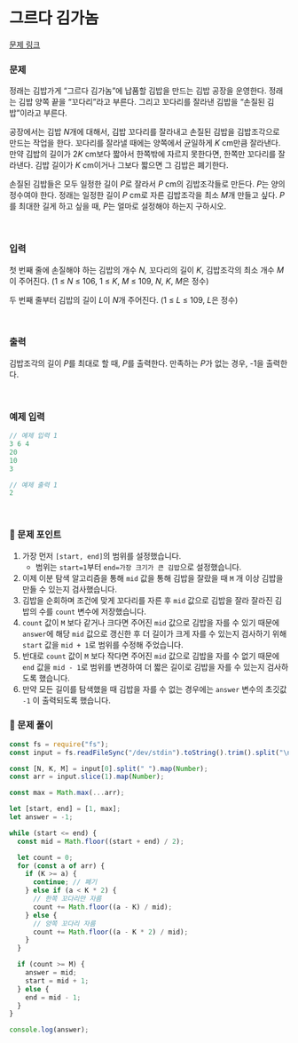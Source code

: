 # **그르다 김가놈**

[문제 링크](https://www.acmicpc.net/problem/18113)

### 문제

정래는 김밥가게 “그르다 김가놈”에 납품할 김밥을 만드는 김밥 공장을 운영한다. 정래는 김밥 양쪽 끝을 “꼬다리”라고 부른다. 그리고 꼬다리를 잘라낸 김밥을 “손질된 김밥”이라고 부른다.

공장에서는 김밥 *N*개에 대해서, 김밥 꼬다리를 잘라내고 손질된 김밥을 김밥조각으로 만드는 작업을 한다. 꼬다리를 잘라낼 때에는 양쪽에서 균일하게 *K* cm만큼 잘라낸다. 만약 김밥의 길이가 2*K* cm보다 짧아서 한쪽밖에 자르지 못한다면, 한쪽만 꼬다리를 잘라낸다. 김밥 길이가 *K* cm이거나 그보다 짧으면 그 김밥은 폐기한다.

손질된 김밥들은 모두 일정한 길이 *P*로 잘라서 *P* cm의 김밥조각들로 만든다. *P*는 양의 정수여야 한다. 정래는 일정한 길이 *P* cm로 자른 김밥조각을 최소 *M*개 만들고 싶다. *P*를 최대한 길게 하고 싶을 때, *P*는 얼마로 설정해야 하는지 구하시오.

<br/>

### 입력

첫 번째 줄에 손질해야 하는 김밥의 개수 *N,* 꼬다리의 길이 *K*, 김밥조각의 최소 개수 *M*이 주어진다. (1 ≤ *N* ≤ 106, 1 ≤ *K*, *M* ≤ 109, *N*, *K*, *M*은 정수)

두 번째 줄부터 김밥의 길이 *L*이 *N*개 주어진다. (1 ≤ *L* ≤ 109, *L*은 정수)

<br/>

### 출력

김밥조각의 길이 *P*를 최대로 할 때, *P*를 출력한다. 만족하는 *P*가 없는 경우, -1을 출력한다.

<br/>

### 예제 입력

```jsx
// 예제 입력 1
3 6 4
20
10
3

// 예제 출력 1
2
```

<br/>

### 📕 문제 포인트

1. 가장 먼저 `[start, end]`의 범위를 설정했습니다.
   - 범위는 `start=1`부터 `end=가장 크기가 큰 김밥`으로 설정했습니다.
2. 이제 이분 탐색 알고리즘을 통해 `mid` 값을 통해 김밥을 잘랐을 때 `M` 개 이상 김밥을 만들 수 있는지 검사했습니다.
3. 김밥을 순회하며 조건에 맞게 꼬다리를 자른 후 `mid` 값으로 김밥을 잘라 잘라진 김밥의 수를 `count` 변수에 저장했습니다.
4. `count` 값이 `M` 보다 같거나 크다면 주어진 `mid` 값으로 김밥을 자를 수 있기 때문에 `answer`에 해당 `mid` 값으로 갱신한 후 더 길이가 크게 자를 수 있는지 검사하기 위해 `start` 값을 `mid + 1`로 범위를 수정해 주었습니다.
5. 반대로 `count` 값이 `M` 보다 작다면 주어진 `mid` 값으로 김밥을 자를 수 없기 때문에 `end` 값을 `mid - 1`로 범위를 변경하여 더 짧은 길이로 김밥을 자를 수 있는지 검사하도록 했습니다.
6. 만약 모든 길이를 탐색했을 때 김밥을 자를 수 없는 경우에는 `answer` 변수의 초깃값 `-1` 이 출력되도록 했습니다.

### 📝 문제 풀이

```js
const fs = require("fs");
const input = fs.readFileSync("/dev/stdin").toString().trim().split("\n");

const [N, K, M] = input[0].split(" ").map(Number);
const arr = input.slice(1).map(Number);

const max = Math.max(...arr);

let [start, end] = [1, max];
let answer = -1;

while (start <= end) {
  const mid = Math.floor((start + end) / 2);

  let count = 0;
  for (const a of arr) {
    if (K >= a) {
      continue; // 폐기
    } else if (a < K * 2) {
      // 한쪽 꼬다리만 자름
      count += Math.floor((a - K) / mid);
    } else {
      // 양쪽 꼬다리 자름
      count += Math.floor((a - K * 2) / mid);
    }
  }

  if (count >= M) {
    answer = mid;
    start = mid + 1;
  } else {
    end = mid - 1;
  }
}

console.log(answer);
```
